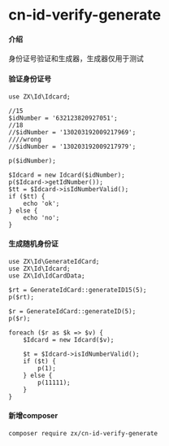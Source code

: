 # cn-id-verify-generate

#### 介绍
身份证号验证和生成器，生成器仅用于测试

#### 验证身份证号
```
use ZX\Id\Idcard;

//15
$idNumber = '632123820927051';
//18
//$idNumber = '130203192009217969';
////wrong
//$idNumber = '130203192009217979';

p($idNumber);

$Idcard = new Idcard($idNumber);
p($Idcard->getIdNumber());
$tt = $Idcard->isIdNumberValid();
if ($tt) {
    echo 'ok';
} else {
    echo 'no';
}
```
#### 生成随机身份证
```
use ZX\Id\GenerateIdCard;
use ZX\Id\Idcard;
use ZX\Id\IdCardData;

$rt = GenerateIdCard::generateID15(5);
p($rt);

$r = GenerateIdCard::generateID(5);
p($r);

foreach ($r as $k => $v) {
    $Idcard = new Idcard($v);

    $t = $Idcard->isIdNumberValid();
    if ($t) {
        p(1);
    } else {
        p(11111);
    }
}
```
#### 新增composer
```
composer require zx/cn-id-verify-generate
```